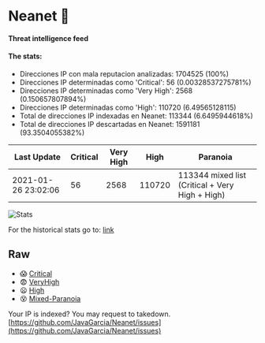 # Neanet :hocho:
#### Threat intelligence feed
#### The stats:

- Direcciones IP con mala reputacion analizadas: 1704525 (100%)
- Direcciones IP determinadas como 'Critical':  56 (0.00328537275781%)
- Direcciones IP determinadas como 'Very High':  2568 (0.150657807894%)
- Direcciones IP determinadas como 'High':  110720 (6.49565128115)
- Total de direcciones IP indexadas en Neanet:  113344 (6.6495944618%)
- Total de direcciones IP descartadas en Neanet:  1591181 (93.3504055382%)

| Last Update | Critical | Very High | High | Paranoia |
| --- | --- | --- | --- | --- |
| 2021-01-26 23:02:06 | 56 | 2568 | 110720 | 113344 mixed list (Critical + Very High + High)|

![Stats](https://docs.google.com/spreadsheets/d/e/2PACX-1vSnaNMIXVabIpDJjufMlzH7poXnshF3mgd8Is1g9ytUEzVsP5my4Trn8f-xkoLLQ38xpL3HtmUexLo6/pubchart?oid=501124687&format=image)

For the historical stats go to: [link](/stats.csv)
## Raw
- :scream: [Critical](https://raw.githubusercontent.com/JavaGarcia/Neanet/master/blacklists/neanet_critical.txt)
- :fearful: [VeryHigh](https://raw.githubusercontent.com/JavaGarcia/Neanet/master/blacklists/neanet_veryHigh.txtt)
- :frowning: [High](https://raw.githubusercontent.com/JavaGarcia/Neanet/master/blacklists/neanet_high.txt)
- :dizzy_face: [Mixed-Paranoia](https://raw.githubusercontent.com/JavaGarcia/Neanet/master/blacklists/neanet_all.txt)


Your IP is indexed? You may request to takedown. [https://github.com/JavaGarcia/Neanet/issues](https://github.com/JavaGarcia/Neanet/issues)










































































































































































































































































































































































































































































































































































































































































































































































































































































































































































































































































































































































































































































































































































































































































































































































































































































































































































































































































































































































































































































































































































































































































































































































































































































































































































































































































































































































































































































































































































































































































































































































































































































































































































































































































































































































































































































































































































































































































































































